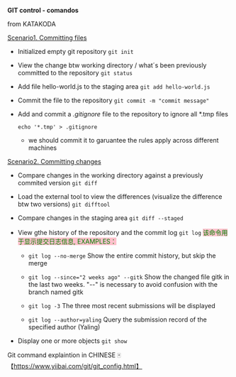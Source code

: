 **GIT control - comandos** 

from KATAKODA

<u>Scenario1. Committing files</u> 

- Initialized empty git repository  ```git init```

- View the change btw working directory / what´s been previously committed to the repository   ```git status```

- Add file hello-world.js to the staging area   ```git add hello-world.js```

-  Commit the file to the repository    ```git commit -m "commit message"```

- Add and commit a *.gitignore* file to the repository to ignore all *.tmp files  

  ```echo '*.tmp' > .gitignore```

  - we should commit it to garuantee the rules apply across different machines



<u>Scenario2. Committing changes</u>

- Compare changes in the working directory against a previously commited version  ```git diff```

- Load the external tool to view the differences (visualize the difference btw two versions) ```git difftool```

- Compare changes in the staging area  ```git diff --staged```

- View gthe history of the repository and the commit log  ```git log``` <span style='color:green;background:pink;'>该命令用于显示提交日志信息, EXAMPLES：</span>

  - ```git log --no-merge``` Show the entire commit history, but skip the merge

  - ```git log --since="2 weeks ago" --gitk```  Show the changed file gitk in the last two weeks. "--" is necessary to avoid confusion with the branch named gitk

  - ```git log -3``` The three most recent submissions will be displayed

  - ```git log --author=yaling``` Query the submission record of the specified author (Yaling)

- Display one or more objects ```git show```

  





Git command explaintion in CHINESE 🀄️ 【https://www.yiibai.com/git/git_config.html】





